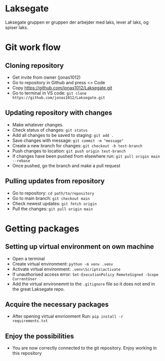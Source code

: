 # Laksegate
Laksegate gruppen er gruppen der arbejder med laks, lever af laks, og spiser laks.

# Git work flow 

## Cloning repository
* Get invite from owner (jonas1012)
* Go to repository in Github and press <> Code
* Copy https://github.com/jonas1012/Laksegate.git
* Go to terminal in VS code: `git clone https://github.com/jonas1012/Laksegate.git`

## Updating repository with changes
* Make whatever changes.
* Check status of changes: `git status`
* Add all changes to be saved to staging: `git add .`
* Save changes with message: `git commit -m "message"`
* Create a new branch for changes: `git checkout -b test-branch`
* Push changes to location: `git push origin test-branch`
* If changes have been pushed from elsewhere run: `git pull origin main --rebase`
* Once pushed, go the branch and make a pull request

## Pulling updates from repository
* Go to repository: `cd path/to/repository`
* Go to main branch: `git checkout main`
* Check newest updates: `git fetch origin`
* Pull the changes: `git pull origin main` 


# Getting packages 


## Setting up virtual environment on own machine
* Open a terminal
* Create virtual environment: `python -m venv .venv`
* Activate virtual environment: `.venv\Scripts\activate`
* If unauthorised access error: `Set-ExecutionPolicy RemoteSigned -Scope CurrentUser`
* Add the virtual environemnt to the `.gitignore` file so it does not end in the great Laksegate repo.


## Acquire the necessary packages
* After opening virtual envrionment Run: `pip install -r requirements.txt`

## Enjoy the possibilities 
* You are now correctly connected to the git repository. Enjoy working in this repository
